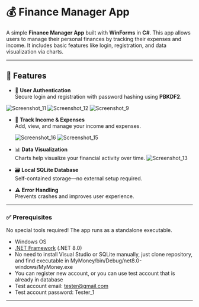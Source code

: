 # 💰 Finance Manager App

A simple **Finance Manager App** built with **WinForms** in **C#**. This app allows users to manage their personal finances by tracking their expenses and income. It includes basic features like login, registration, and data visualization via charts.

---

## 🚀 Features

- 🔐 **User Authentication**  
  Secure login and registration with password hashing using **PBKDF2**.
  
![Screenshot_11](https://github.com/user-attachments/assets/f9ae2556-2a43-4448-91b6-f669720234fb)
![Screenshot_12](https://github.com/user-attachments/assets/5a3224a7-9524-41e0-9160-9538d9b12583)
![Screenshot_9](https://github.com/user-attachments/assets/38dc577f-050c-4f1d-b9d6-acf9e0fe47b3)

- 💸 **Track Income & Expenses**  
  Add, view, and manage your income and expenses.

  ![Screenshot_16](https://github.com/user-attachments/assets/d9bbd94b-3bb8-4232-b7ff-34a3bc352dc3)
  ![Screenshot_15](https://github.com/user-attachments/assets/1269e9ce-fae3-459f-b34a-0306ec80fb6c)

- 📊 **Data Visualization**  
  Charts help visualize your financial activity over time.
  ![Screenshot_13](https://github.com/user-attachments/assets/5747ef25-0cf8-4656-ab80-a9026a1238b3)

- 🗃️ **Local SQLite Database**  
  Self-contained storage—no external setup required.

- ⚠️ **Error Handling**  
  Prevents crashes and improves user experience.

---

### ✅ Prerequisites

No special tools required! The app runs as a standalone executable.

- Windows OS
- [.NET Framework](https://dotnet.microsoft.com/) (.NET 8.0)
- No need to install Visual Studio or SQLite manually, just clone repository, and find executable in MyMoney/bin/Debug/net8.0-windows/MyMoney.exe
- You can register new account, or you can use test account that is already in database
- Test account email: tester@gmail.com
- Test account password: Tester_1

---
